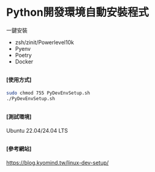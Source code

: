 # Python開發環境自動安裝程式
一鍵安裝
- zsh/zinit/Powerlevel10k
- Pyenv
- Poetry
- Docker
##
#### [使用方式]
```bash
sudo chmod 755 PyDevEnvSetup.sh
./PyDevEnvSetup.sh
```

##
#### [測試環境]
Ubuntu 22.04/24.04 LTS
##
#### [參考網站] 
https://blog.kyomind.tw/linux-dev-setup/



